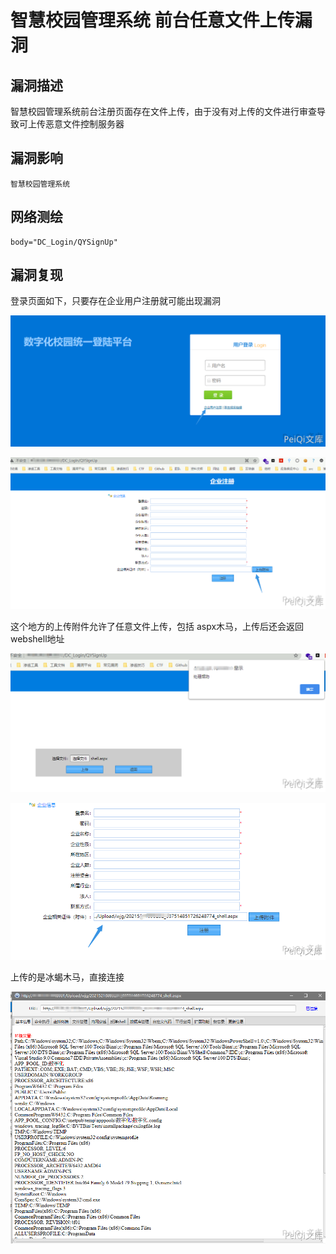 # 智慧校园管理系统 前台任意文件上传漏洞

## 漏洞描述

智慧校园管理系统前台注册页面存在文件上传，由于没有对上传的文件进行审查导致可上传恶意文件控制服务器

## 漏洞影响

```
智慧校园管理系统
```

## 网络测绘

```
body="DC_Login/QYSignUp"
```

## 漏洞复现

登录页面如下，只要存在企业用户注册就可能出现漏洞

![1](./images/202202101954381.png)

![2](./images/202202101954388.png)



这个地方的上传附件允许了任意文件上传，包括 aspx木马，上传后还会返回 webshell地址



![3](./images/202202101954847.png)

![4](./images/202202101954851.png)



上传的是冰蝎木马，直接连接



![](./images/202202101954772.png)
